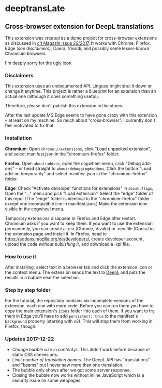 # deeptransLate

## Cross-browser extension for DeepL translations

This extension was created as a demo project for cross-browser extensions as discussed in [c't Magazin issue 26/2017](https://www.heise.de/ct/ausgabe/2017-26-Erweiterungen-fuer-fast-alle-gaengigen-Browser-bauen-3908590.html). It works with Chrome, Firefox, Edge (*see disclaimers*), Opera, Vivaldi, and possibly some lesser-known Chromium browsers.

I'm deeply sorry for the ugly icon.

### Disclaimers

This extension uses an undocumented API. Linguee might shut it down or change it anytime. This project is rather a blueprint for an extension than an actual one (although it does something useful).

Therefore, please don't publish this extension in the stores.

After the last update MS Edge seems to have gone crazy with this extension – at least on my machine. So much about "cross-browser". I currently don't feel motivated to fix that.

### Installation

**Chromium**: Open `chrome://extensions`, click "Load unpacked extension", and select manifest.json in the "chromium-firefox" folder.

**Firefox**: Open `about:addons`, open the cogwheel menu, click "Debug add-ons" – or head straight to `about:debugging#addons`. Click the button "Load add-on temporarily" and select manifest.json in the "chromium-firefox" folder.

**Edge**: Check "Activate developer functions for extensions" in `about:flags`. Open the "..." menu and pick "Load extension". Select the "edge" folder of this repo. (The "edge" folder is identical to the "chromium-firefox" folder except one incompatible line in manifest.json.) Make the extension icon visible in the cogwheel menu.

Temporary extensions disappear in Firefox and Edge after restart. Chromium asks if you want to keep them. If you want to use the extension permanently, you can create a .crx (Chrome, Vivaldi) or .nex file (Opera) in the extension page and install it. In Firefox, head to https://addons.mozilla.org/de/developers/, create developer account, upload the code *without publishing it*, and download a .xpi file.

### How to use it

After installing, select text in a browser tab and click the extension icon or the context menu. The extension sends the text to [DeepL](https://www.deepl.com/translator) and puts the results in a bubble near the selection.

### Step by step folder

For the tutorial, the repository contains six incomplete versions of the extension, each one with more code. Before you can run them you have to copy the main extension's `icons` folder into each of them. If you want to try them in Edge you'll have to add `persistent: true` to the manifest's `background` property (starting with v2). This will stop them from working in Firefox, though.

### Updates 2017-12-22

- *Change bubble size in content.js*. This didn't work before because of static CSS dimensions.
- *Limit number of translation beams*. The DeepL API has "translations" and "beams" but I never saw more than one translation.
- The bubble only shows after we got some server response.
- Closing the bubble now works without inline JavaScript which is a security issue on some webpages.
